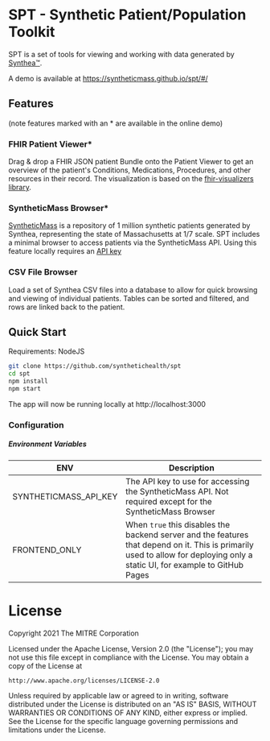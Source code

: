 # SPT - Synthetic Patient/Population Toolkit

SPT is a set of tools for viewing and working with data generated by [Synthea™](https://github.com/synthetichealth/synthea).

A demo is available at https://syntheticmass.github.io/spt/#/

## Features
(note features marked with an * are available in the online demo)

### FHIR Patient Viewer*
Drag & drop a FHIR JSON patient Bundle onto the Patient Viewer to get an overview of the patient's Conditions, Medications, Procedures, and other resources in their record. The visualization is based on the [fhir-visualizers library](https://github.com/synthetichealth/fhir-visualizers/).

### SyntheticMass Browser*
[SyntheticMass](https://synthea.mitre.org/) is a repository of 1 million synthetic patients generated by Synthea, representing the state of Massachusetts at 1/7 scale.
SPT includes a minimal browser to access patients via the SyntheticMass API. 
Using this feature locally requires an [API key](https://synthea.mitre.org/api-keys)

### CSV File Browser
Load a set of Synthea CSV files into a database to allow for quick browsing and viewing of individual patients. Tables can be sorted and filtered, and rows are linked back to the patient.


## Quick Start

Requirements:
NodeJS

```sh
git clone https://github.com/synthetichealth/spt
cd spt
npm install
npm start
```

The app will now be running locally at http://localhost:3000


### Configuration

##### Environment Variables

| ENV | Description |
| --- | -------- | 
| SYNTHETICMASS_API_KEY | The API key to use for accessing the SyntheticMass API. Not required except for the SyntheticMass Browser |
| FRONTEND_ONLY | When `true` this disables the backend server and the features that depend on it. This is primarily used to allow for deploying only a static UI, for example to GitHub Pages |


# License

Copyright 2021 The MITRE Corporation

Licensed under the Apache License, Version 2.0 (the "License");
you may not use this file except in compliance with the License.
You may obtain a copy of the License at

    http://www.apache.org/licenses/LICENSE-2.0

Unless required by applicable law or agreed to in writing, software
distributed under the License is distributed on an "AS IS" BASIS,
WITHOUT WARRANTIES OR CONDITIONS OF ANY KIND, either express or implied.
See the License for the specific language governing permissions and
limitations under the License.
